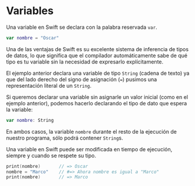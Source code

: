 # Variables

Una variable en Swift se declara con la palabra reservada `var`.

```swift
var nombre = "Oscar"
```

Una de las ventajas de Swift es su excelente sistema de inferencia de tipos de datos, lo que significa que el compilador automáticamente sabe de qué tipo es tu variable sin la necesidad de expresarlo explícitamente.

El ejemplo anterior declara una variable de tipo `String` (cadena de texto) ya que del lado derecho del signo de asignación (`=`) pusimos una representación literal de un `String`.

Si queremos declarar una variable sin asignarle un valor inicial (como en el ejemplo anterior), podemos hacerlo declarando el tipo de dato que espera la variable:

```swift
var nombre: String
```

En ambos casos, la variable `nombre` durante el resto de la ejecución de nuestro programa, sólo podrá contener `String`s.

Una variable en Swift puede ser modificada en tiempo de ejecución, siempre y cuando se respete su tipo.

```swift
print(nombre)       // => Oscar
nombre = "Marco"    // #=> Ahora nombre es igual a "Marco"
print(nombre)       // => Marco
```